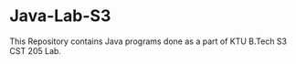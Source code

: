 # Java-Lab-S3

This Repository contains Java programs done as a part of KTU B.Tech S3 CST 205 Lab. 
